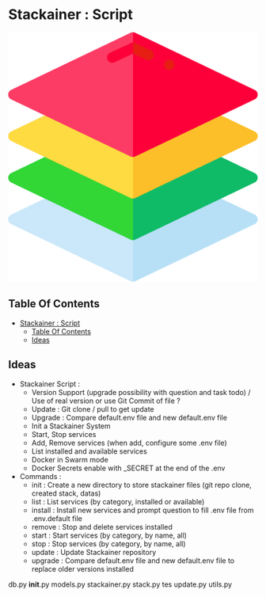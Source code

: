 # Stackainer : Script

![Icon](../icon.png)

## Table Of Contents

- [Stackainer : Script](#stackainer--script)
  - [Table Of Contents](#table-of-contents)
  - [Ideas](#ideas)

## Ideas

- Stackainer Script :
  - Version Support (upgrade possibility with question and task todo) / Use of real version or use Git Commit of file ?
  - Update : Git clone / pull to get update
  - Upgrade : Compare default.env file and new default.env file
  - Init a Stackainer System
  - Start, Stop services
  - Add, Remove services (when add, configure some .env file)
  - List installed and available services
  - Docker in Swarm mode
  - Docker Secrets enable with _SECRET at the end of the .env
- Commands :
  - init : Create a new directory to store stackainer files (git repo clone, created stack, datas)
  - list : List services (by category, installed or available)
  - install : Install new services and prompt question to fill .env file from .env.default file
  - remove : Stop and delete services installed
  - start : Start services (by category, by name, all)
  - stop : Stop services (by category, by name, all)
  - update : Update Stackainer repository
  - upgrade : Compare default.env file and new default.env file to replace older versions installed

db.py
__init__.py
models.py
stackainer.py
stack.py
tes
update.py
utils.py
